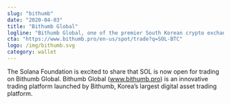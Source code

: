 ```yaml
---
slug: "bithumb"
date: "2020-04-03"
title: "Bithumb Global"
logline: "Bithumb Global, one of the premier South Korean crypto exchanges, listed SOL on July 12th, 2020."
cta: "https://www.bithumb.pro/en-us/spot/trade?q=SOL-BTC"
logo: /img/bithumb.svg
category: wallet
---
```


The Solana Foundation is excited to share that SOL is now open for trading on Bithumb Global. Bithumb Global (www.bithumb.pro) is an innovative trading platform launched by Bithumb, Korea’s largest digital asset trading platform.
